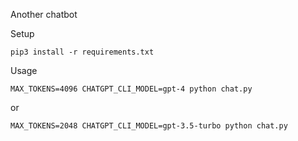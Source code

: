 Another chatbot

Setup
```
pip3 install -r requirements.txt
```

Usage 
```
MAX_TOKENS=4096 CHATGPT_CLI_MODEL=gpt-4 python chat.py
```

or

```
MAX_TOKENS=2048 CHATGPT_CLI_MODEL=gpt-3.5-turbo python chat.py
```
